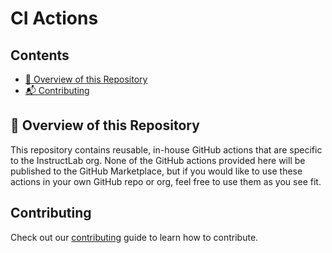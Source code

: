 # CI Actions

## Contents
- [📙 Overview of this Repository](#-overview-of-this-repository)
- [📬 Contributing](#-contributing)

## 📙 Overview of this Repository

This repository contains reusable, in-house GitHub actions that are specific to the InstructLab org. None of the GitHub actions provided here will be published to the GitHub Marketplace, but if you would like to use these actions in your own GitHub repo or org, feel free to use them as you see fit.

## Contributing

Check out our [contributing](CONTRIBUTING/CONTRIBUTING.md) guide to learn how to contribute.